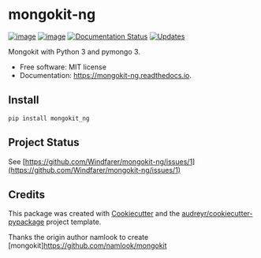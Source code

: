 # mongokit-ng

[![image](https://img.shields.io/pypi/v/mongokit_ng.svg)](https://pypi.python.org/pypi/mongokit_ng) [![image](https://img.shields.io/travis/Windfarer/mongokit_ng.svg)](https://travis-ci.org/Windfarer/mongokit_ng) [![Documentation
Status](https://readthedocs.org/projects/mongokit-ng/badge/?version=latest)](https://mongokit-ng.readthedocs.io/en/latest/?badge=latest) [![Updates](https://pyup.io/repos/github/Windfarer/mongokit_ng/shield.svg)](https://pyup.io/repos/github/Windfarer/mongokit_ng/)

Mongokit with Python 3 and pymongo 3.

  - Free software: MIT license
  - Documentation: <https://mongokit-ng.readthedocs.io>.

## Install

```
pip install mongokit_ng
```

## Project Status
See [https://github.com/Windfarer/mongokit-ng/issues/1](https://github.com/Windfarer/mongokit-ng/issues/1)

## Credits

This package was created with
[Cookiecutter](https://github.com/audreyr/cookiecutter) and the
[audreyr/cookiecutter-pypackage](https://github.com/audreyr/cookiecutter-pypackage)
project template.

Thanks the origin author namlook to create [mongokit]https://github.com/namlook/mongokit 